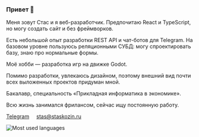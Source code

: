 ### Привет 👋

Меня зовут Стас и я веб-разработчик. Предпочитаю React и TypeScript, но могу создать сайт и без фреймворков.

Есть небольшой опыт разработки REST API и чат-ботов для Telegram. На базовом уровне пользуюсь реляционными СУБД: могу спроектировать базу, знаю про нормальные формы.

Моё хобби — разработка игр на движке Godot.

Помимо разработки, увлекаюсь дизайном, поэтому внешний вид почти всех выложенных проектов придуман мной.

Бакалавр, специальность «Прикладная информатика в экономике».

Всю жизнь занимался фрилансом, сейчас ищу постоянную работу.

[Telegram](https://t.me/staskozin)     [stas@staskozin.ru](mailto:stas@staskozin.ru)

<picture>
  <source media="(prefers-color-scheme: dark)" srcset="https://github-readme-stats.vercel.app/api/top-langs/?username=staskozin&layout=compact&theme=dark">
  <source media="(prefers-color-scheme: light)" srcset="https://github-readme-stats.vercel.app/api/top-langs/?username=staskozin&layout=compact">
  <img alt="Most used languages" src="https://github-readme-stats.vercel.app/api/top-langs/?username=staskozin&layout=compact">
</picture>
